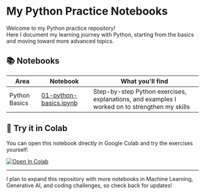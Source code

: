 # My Python Practice Notebooks

Welcome to my Python practice repository!  
Here I document my learning journey with Python, starting from the basics and moving toward more advanced topics.  

## 📚 Notebooks

| Area          | Notebook                                        | What you'll find                       |
|---------------|-------------------------------------------------|---------------------------------------|
| Python Basics | [01-python-basics.ipynb](notebooks/python_basics/01-python-basics.ipynb) | Step-by-step Python exercises, explanations, and examples I worked on to strengthen my skills |

## 🚀 Try it in Colab

You can open this notebook directly in Google Colab and try the exercises yourself:  

[![Open In Colab](https://colab.research.google.com/assets/colab-badge.svg)](https://colab.research.google.com/github/Git-Hub-Ran/Python/blob/main/notebooks/python_basics/01-python-basics.ipynb)

---

I plan to expand this repository with more notebooks in Machine Learning, Generative AI, and coding challenges, so check back for updates!
